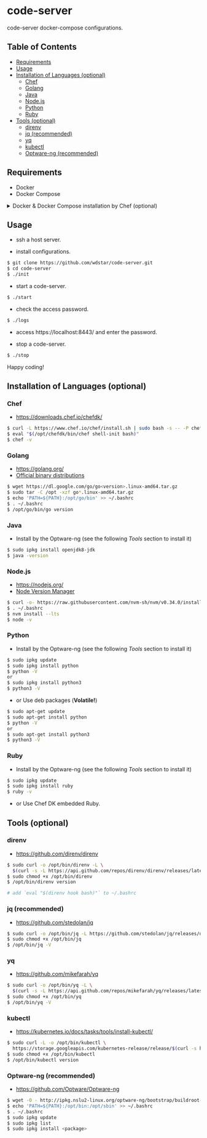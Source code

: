 # code-server

code-server docker-compose configurations.

## Table of Contents

- [Requirements](#requirements)
- [Usage](#usage)
- [Installation of Languages (optional)](#installation-of-languages-optional)
    - [Chef](#chef)
    - [Golang](#golang)
    - [Java](#java)
    - [Node.js](#nodejs)
    - [Python](#python)
    - [Ruby](#ruby)
- [Tools (optional)](#tools-optional)
    - [direnv](#direnv)
    - [jq (recommended)](#jq-recommended)
    - [yq](#yq)
    - [kubectl](#kubectl)
    - [Optware-ng (recommended)](#optware-ng-recommended)

## Requirements

- Docker
- Docker Compose

<details><summary>Docker & Docker Compose installation by Chef (optional)</summary><div>

```bash
Ubuntu:$ sudo apt-get install ca-certificates curl git
CentOS:$ sudo yum install ca-certificates curl git

$ curl -L https://omnitruck.chef.io/install.sh | sudo bash
$ git clone git://git.osdn.net/gitroot/metasearch/grid-chef-repo.git
$ cd grid-chef-repo/
$ sudo chef-client -z -c solo.rb -j nodes/local-docker.json
$ sudo docker info
```
</div></details>

## Usage

- ssh a host server.

- install configurations.

```bash
$ git clone https://github.com/wdstar/code-server.git
$ cd code-server
$ ./init
```

- start a code-server.

```bash
$ ./start
```

- check the access password.

```bash
$ ./logs
```

- access https://localhost:8443/ and enter the password.

- stop a code-server.

```bash
$ ./stop
```

Happy coding!

## Installation of Languages (optional)

### Chef

- https://downloads.chef.io/chefdk/

```bash
$ curl -L https://www.chef.io/chef/install.sh | sudo bash -s -- -P chefdk -v 1
$ eval "$(/opt/chefdk/bin/chef shell-init bash)"
$ chef -v
```

### Golang

- https://golang.org/
- [Official binary distributions](https://golang.org/dl/)

```bash
$ wget https://dl.google.com/go/go<version>.linux-amd64.tar.gz
$ sudo tar -C /opt -xzf go*.linux-amd64.tar.gz
$ echo 'PATH=${PATH}:/opt/go/bin' >> ~/.bashrc
$ . ~/.bashrc
$ /opt/go/bin/go version
```

### Java

- Install by the Optware-ng (see the following *Tools* section to install it)

```bash
$ sudo ipkg install openjdk8-jdk
$ java -version
```

### Node.js

- https://nodejs.org/
- [Node Version Manager](https://github.com/nvm-sh/nvm)

```bash
$ curl -o- https://raw.githubusercontent.com/nvm-sh/nvm/v0.34.0/install.sh | bash
$ . ~/.bashrc
$ nvm install --lts
$ node -v
```

### Python

- Install by the Optware-ng (see the following *Tools* section to install it)

```bash
$ sudo ipkg update
$ sudo ipkg install python
$ python -V
or 
$ sudo ipkg install python3
$ python3 -V
```

- or Use deb packages (**Volatile!**)

```bash
$ sudo apt-get update
$ sudo apt-get install python
$ python -V
or
$ sudo apt-get install python3
$ python3 -V
```

### Ruby

- Install by the Optware-ng (see the following *Tools* section to install it)

```bash
$ sudo ipkg update
$ sudo ipkg install ruby
$ ruby -v
```

- or Use Chef DK embedded Ruby.

## Tools (optional)

### direnv

- https://github.com/direnv/direnv

```bash
$ sudo curl -o /opt/bin/direnv -L \
  $(curl -s -L https://api.github.com/repos/direnv/direnv/releases/latest | jq -r '.assets[] | select(.name | contains("linux-amd64")) | .browser_download_url')
$ sudo chmod +x /opt/bin/direnv
$ /opt/bin/direnv version

# add `eval "$(direnv hook bash)"` to ~/.bashrc
```

### jq (recommended)

- https://github.com/stedolan/jq

```bash
$ sudo curl -o /opt/bin/jq -L https://github.com/stedolan/jq/releases/download/jq-1.6/jq-linux64
$ sudo chmod +x /opt/bin/jq
$ /opt/bin/jq -V
```

### yq

- https://github.com/mikefarah/yq

```bash
$ sudo curl -o /opt/bin/yq -L \
  $(curl -s -L https://api.github.com/repos/mikefarah/yq/releases/latest | jq -r '.assets[] | select(.name | contains("linux_amd64")) | .browser_download_url')
$ sudo chmod +x /opt/bin/yq
$ /opt/bin/yq -V
```

### kubectl

- https://kubernetes.io/docs/tasks/tools/install-kubectl/

```bash
$ sudo curl -L -o /opt/bin/kubectl \
  https://storage.googleapis.com/kubernetes-release/release/$(curl -s https://storage.googleapis.com/kubernetes-release/release/stable.txt)/bin/linux/amd64/kubectl
$ sudo chmod +x /opt/bin/kubectl
$ /opt/bin/kubectl version
```

### Optware-ng (recommended)

- https://github.com/Optware/Optware-ng

```bash
$ wget -O - http://ipkg.nslu2-linux.org/optware-ng/bootstrap/buildroot-x86_64-bootstrap.sh | sudo sh
$ echo 'PATH=${PATH}:/opt/bin:/opt/sbin' >> ~/.bashrc
$ . ~/.bashrc
$ sudo ipkg update
$ sudo ipkg list
$ sudo ipkg install <package>
```
